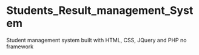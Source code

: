 # Students_Result_management_System
Student management system built with HTML, CSS, JQuery and PHP no framework
